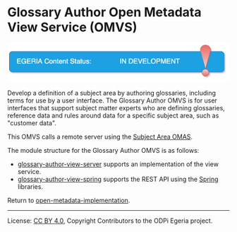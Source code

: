 <!-- SPDX-License-Identifier: CC-BY-4.0 -->
<!-- Copyright Contributors to the ODPi Egeria project. -->
  
# Glossary Author Open Metadata View Service (OMVS)

![In Development](../../../images/egeria-content-status-in-development.png)

Develop a definition of a subject area by authoring glossaries, including terms for use by a user interface. The Glossary Author OMVS is for user interfaces that support subject matter experts
who are defining glossaries, reference data and rules around data for a specific subject area, such as "customer data". 

This OMVS calls a remote server using the [Subject Area OMAS](../../access-services/subject-area/README.md).


The module structure for the Glossary Author OMVS is as follows:

* [glossary-author-view-server](glossary-author-view-server) supports an implementation of the view service.
* [glossary-author-view-spring](glossary-author-view-spring) supports the REST API using the [Spring](../../../developer-resources/Spring.md) libraries.


Return to [open-metadata-implementation](../..).

----
License: [CC BY 4.0](https://creativecommons.org/licenses/by/4.0/),
Copyright Contributors to the ODPi Egeria project.